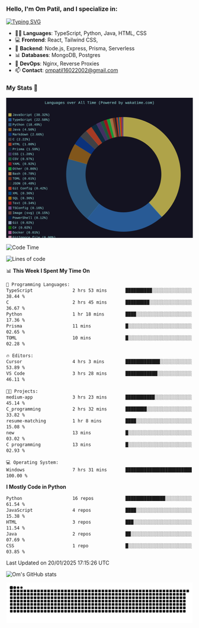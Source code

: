 <h3>Hello, I'm Om Patil, and I specialize in:</h3>

[![Typing SVG](https://readme-typing-svg.demolab.com?font=Fira+Code&pause=1000&color=00F7F6&width=435&lines=Full+Stack+Developer;Node.js+Backend+Developer;React+Frontend+Developer)](https://git.io/typing-svg)

<ul>
  <li>👨‍💻 <strong>Languages</strong>: TypeScript, Python, Java, HTML, CSS</li>
  <li>💻 <strong>Frontend</strong>: React, Tailwind CSS,  </li>
  <li>🦄 <strong>Backend</strong>: Node.js, Express, Prisma, Serverless </li>
  <li>📊 <strong>Databases</strong>: MongoDB, Postgres</li>
  <li>🚀 <strong>DevOps</strong>: Nginx, Reverse Proxies</li>
  <li>📫 <strong>Contact</strong>: <a href="mailto:ompatil16022002@gmail.com">ompatil16022002@gmail.com</a></li>
</ul>


<h3>My Stats 💯</h3>

<img src="wakatime-stats.svg" alt="Wakatime Stats" width="600"/>

<!--  [![Top Langs](https://github-readme-stats.vercel.app/api/top-langs/?username=9OmP&layout=compact&theme=radical)](https://github.com/anuraghazra/github-readme-stats) -->

<!--START_SECTION:waka-->
![Code Time](http://img.shields.io/badge/Code%20Time-124%20hrs%2013%20mins-blue)

![Lines of code](https://img.shields.io/badge/From%20Hello%20World%20I%27ve%20Written-1.5%20million%20lines%20of%20code-blue)

📊 **This Week I Spent My Time On** 

```text
💬 Programming Languages: 
TypeScript               2 hrs 53 mins       ██████████░░░░░░░░░░░░░░░   38.44 % 
C                        2 hrs 45 mins       █████████░░░░░░░░░░░░░░░░   36.67 % 
Python                   1 hr 18 mins        ████░░░░░░░░░░░░░░░░░░░░░   17.36 % 
Prisma                   11 mins             █░░░░░░░░░░░░░░░░░░░░░░░░   02.65 % 
TOML                     10 mins             █░░░░░░░░░░░░░░░░░░░░░░░░   02.28 % 

🔥 Editors: 
Cursor                   4 hrs 3 mins        █████████████░░░░░░░░░░░░   53.89 % 
VS Code                  3 hrs 28 mins       ████████████░░░░░░░░░░░░░   46.11 % 

🐱‍💻 Projects: 
medium-app               3 hrs 23 mins       ███████████░░░░░░░░░░░░░░   45.14 % 
C_programming            2 hrs 32 mins       ████████░░░░░░░░░░░░░░░░░   33.82 % 
resume-matching          1 hr 8 mins         ████░░░░░░░░░░░░░░░░░░░░░   15.08 % 
new                      13 mins             █░░░░░░░░░░░░░░░░░░░░░░░░   03.02 % 
C programming            13 mins             █░░░░░░░░░░░░░░░░░░░░░░░░   02.93 % 

💻 Operating System: 
Windows                  7 hrs 31 mins       █████████████████████████   100.00 % 
```

**I Mostly Code in Python** 

```text
Python                   16 repos            ███████████████░░░░░░░░░░   61.54 % 
JavaScript               4 repos             ████░░░░░░░░░░░░░░░░░░░░░   15.38 % 
HTML                     3 repos             ███░░░░░░░░░░░░░░░░░░░░░░   11.54 % 
Java                     2 repos             ██░░░░░░░░░░░░░░░░░░░░░░░   07.69 % 
CSS                      1 repo              █░░░░░░░░░░░░░░░░░░░░░░░░   03.85 % 
```




 Last Updated on 20/01/2025 17:15:26 UTC
<!--END_SECTION:waka-->

![Om's GitHub stats](https://github-readme-stats.vercel.app/api?username=9OmP&show_icons=true&theme=radical)

![snake gif](https://github.com/9OmP/9OmP/blob/output/github-contribution-grid-snake-dark.svg)



